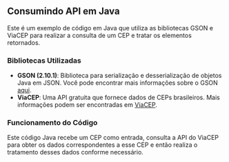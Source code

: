 ## Consumindo API em Java

Este é um exemplo de código em Java que utiliza as bibliotecas GSON e ViaCEP para realizar a consulta de um CEP e tratar os elementos retornados.

### Bibliotecas Utilizadas

- **GSON (2.10.1)**: Biblioteca para serialização e desserialização de objetos Java em JSON. Você pode encontrar mais informações sobre o GSON [aqui](https://mvnrepository.com/artifact/com.google.code.gson/gson/2.10.1).
- **ViaCEP**: Uma API gratuita que fornece dados de CEPs brasileiros. Mais informações podem ser encontradas em [ViaCEP](https://viacep.com.br/).

### Funcionamento do Código

Este código Java recebe um CEP como entrada, consulta a API do ViaCEP para obter os dados correspondentes a esse CEP e então realiza o tratamento desses dados conforme necessário.

